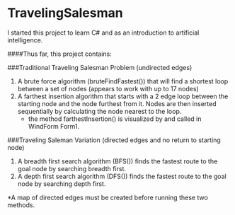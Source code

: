 # TravelingSalesman

I started this project to learn C# and as an introduction to artificial intelligence.  

####Thus far, this project contains:

###Traditional Traveling Salesman Problem (undirected edges)
1. A brute force algorithm (bruteFindFastest()) that will find a shortest loop between a set of nodes (appears to work with up to 17 nodes)
2.  A farthest insertion algorithm that starts with a 2 edge loop between the starting node and the node furthest from it. Nodes are then inserted sequentially by calculating the node nearest to the loop.
      - the method farthestInsertion() is visualized by and called in WindForm Form1.
      
###Traveling Saleman Variation (directed edges and no return to starting node)
1. A breadth first search algorithm (BFS()) finds the fastest route to the goal node by searching breadth first.
2. A depth first search algorithm (DFS()) finds the fastest route to the goal node by searching depth first.

*A map of directed edges must be created before running these two methods.
